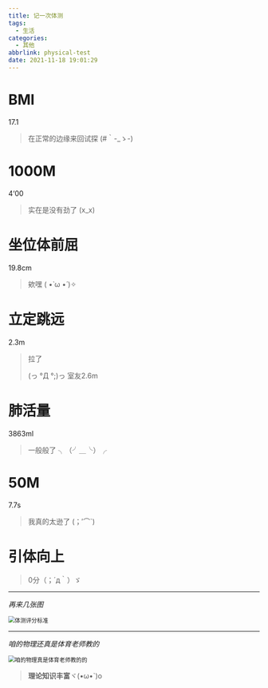 ```yaml
---
title: 记一次体测
tags:
  - 生活
categories:
  - 其他
abbrlink: physical-test
date: 2021-11-18 19:01:29
---
```


# BMI

17.1

> 在正常的边缘来回试探 (#｀-_ゝ-)

# 1000M

4‘00

> 实在是没有劲了 (x_x)

# 坐位体前屈

19.8cm

> 欸嘿 ( •̀ ω •́ )✧

# 立定跳远

2.3m

> 拉了
>
> (っ °Д °;)っ 室友2.6m

# 肺活量

3863ml

> 一般般了 ╮（╯＿╰）╭

# 50M

7.7s

> 我真的太逊了 (；′⌒`)

# 引体向上

> 0分（；´д｀）ゞ

------

*再来几张图*

<img src="https://pic.imgdb.cn/item/619638d42ab3f51d913d228a.jpg" alt="体测评分标准" style="zoom:80%;" />

------

*咱的物理还真是体育老师教的*

<img src="https://pic.imgdb.cn/item/61963a2b2ab3f51d913db9d9.jpg" alt="咱的物理真是体育老师教的的" style="zoom:80%;" />

> **理论知识丰富**ヾ(•ω•`)o

